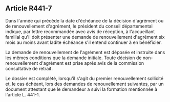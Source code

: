 ## Article R441-7

Dans l'année qui précède la date d'échéance de la décision d'agrément ou de renouvellement d'agrément, le
président du conseil départemental indique, par lettre recommandée avec avis de réception, à l'accueillant
familial qu'il doit présenter une demande de renouvellement d'agrément six mois au moins avant ladite
échéance s'il entend continuer à en bénéficier.

La demande de renouvellement de l'agrément est déposée et instruite dans les mêmes conditions que la
demande initiale. Toute décision de non-renouvellement d'agrément est prise après avis de la commission
consultative de retrait.

Le dossier est complété, lorsqu'il s'agit du premier renouvellement sollicité et, le cas échéant, lors des
demandes de renouvellement suivantes, par un document attestant que le demandeur a suivi la formation
mentionnée à l'article L. 441-1.

